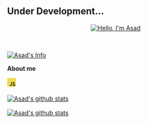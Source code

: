 <h2> Under Development...</h2>
<p align="center"><a href="#"><img width="80%" alt="Hello, I'm Asad" src="" /></a></p>

<br />



<a href="https://github.com/AsadSheikhJ/AsadSheikhJ"><img align="center" src="https://i.imgur.com/4kansHB.gif" alt="Asad's Info" /></a>

<!-- I'm a self-taught passionate FrontEnd developer. -->

**About me**

<!-- - 💼 FrontEnd Engineer at []() -->

<!-- - 📈  -->

<!-- - ❤️ I love writing TypeScript, and building fun experiments on type-level -->

<!-- - 💬 Ask me about anything [here]() -->

<code><img height="20" alt="javascript" src="https://raw.githubusercontent.com/github/explore/80688e429a7d4ef2fca1e82350fe8e3517d3494d/topics/javascript/javascript.png"></code>
<!-- <code><img height="20" alt="typescript" src="https://raw.githubusercontent.com/github/explore/80688e429a7d4ef2fca1e82350fe8e3517d3494d/topics/typescript/typescript.png"></code>
<code><img height="20" alt="react" src="https://raw.githubusercontent.com/github/explore/80688e429a7d4ef2fca1e82350fe8e3517d3494d/topics/react/react.png"></code> -->
<!-- <code><img height="20" alt="graphql" src="https://raw.githubusercontent.com/github/explore/5c058a388828bb5fde0bcafd4bc867b5bb3f26f3/topics/graphql/graphql.png"></code>
<code><img height="20" alt="nodejs" src="https://raw.githubusercontent.com/github/explore/80688e429a7d4ef2fca1e82350fe8e3517d3494d/topics/nodejs/nodejs.png"></code>     -->


<a href="https://github.com/AsadSheikhJ/AsadSheikhJ"><img align="center" src="https://github-readme-stats-cth8rz6s9-asad-sheikh.vercel.app/api?username=AsadSheikhJ&show_icons=true&include_all_commits=true&theme=buefy&count_private=true" alt="Asad's github stats" /></a>

<a href="https://github.com/AsadSheikhJ/AsadSheikhJ"><img align="center" src="https://github-readme-stats-cth8rz6s9-asad-sheikh.vercel.app/api/top-langs/?username=AsadSheikhJ&size_weight=0.5&count_weight=0.5&theme=buefy" alt="Asad's github stats" /></a>

<!-- <a href="https://github.com/anuraghazra/github-readme-stats"><img align="center" src="https://github-readme-stats.vercel.app/api/top-langs/?username=anuraghazra&layout=compact&theme=buefy&hide_border=true" /></a> -->


<!-- #### Top Repositories


<a href="https://github.com/AsadSheikhJ/github-readme-stats">
  <img align="center" src="https://github-readme-stats-phi-eight-28.vercel.app/api/pin/?username=AsadSheikhJ&repo=github-readme-stats&theme=buefy" />
</a> -->
<!-- <a href="https://github.com/anuraghazra/anuraghazra.github.io">
  <img align="center" src="https://github-readme-stats-phi-eight-28.vercel.app/api/pin/?username=AsadSheikhJ&repo=anuraghazra.github.io&theme=buefy" />
</a> -->

<br />
<br />

<!-- <a href="https://twitter.com/anuraghazru">
  <img align="right" alt="Anurag Hazra | Twitter" width="21px" src="https://raw.githubusercontent.com/anuraghazra/anuraghazra/master/assets/twitter.svg" />
</a>
<a href="https://codesandbox.io/u/anuraghazra">
  <img align="right" alt="Anurag Hazra | CodeSandbox" width="20px" src="https://raw.githubusercontent.com/anuraghazra/anuraghazra/master/assets/codesandbox.svg" />
</a> -->
